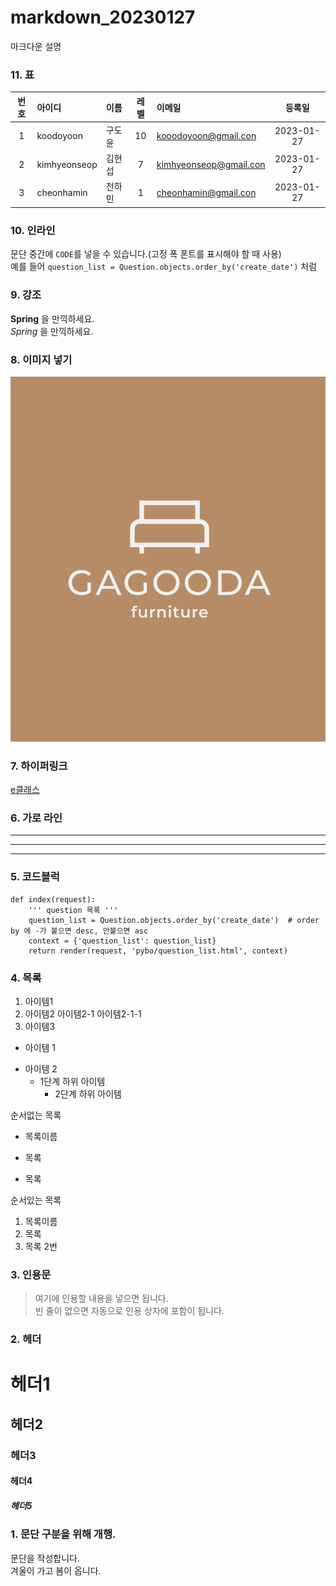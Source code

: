 # markdown_20230127
마크다운 설명

### 11. 표
|번호|아이디|이름|레벨|이메일|등록일|
|:--------:|:--------|:--------|:--------:|:--------|:--------:|
|1|koodoyoon|구도윤|10|kooodoyoon@gmail.con|2023-01-27|
|2|kimhyeonseop|김현섭|7|kimhyeonseop@gmail.con|2023-01-27|
|3|cheonhamin|천하민|1|cheonhamin@gmail.con|2023-01-27|

### 10. 인라인
문단 중간에 `CODE`를 넣을 수 있습니다.(고정 폭 폰트를 표시해야 할 때 사용)\
예를 들어 `question_list = Question.objects.order_by('create_date')` 처럼

### 9. 강조
**Spring** 을 만끽하세요.\
*Spring* 을 만끽하세요.

### 8. 이미지 넣기
![파이참](https://github.com/koodoyoon/markdown_20230127/blob/main/doc/GAGOODA.png "파이참 툴팁")

### 7. 하이퍼링크
[e클래스](https://cafe.daum.net/pcwk "e클래스의 cafe입니다.")

### 6. 가로 라인
---
***
-------

### 5. 코드블럭
```
def index(request):
    ''' question 목록 '''
    question_list = Question.objects.order_by('create_date')  # order by 에 -가 붙으면 desc, 안붙으면 asc
    context = {'question_list': question_list}
    return render(request, 'pybo/question_list.html', context)
```

### 4. 목록
1. 아이템1
2. 아이템2
        아이템2-1
                아이템2-1-1
4. 아이템3

- 아이템 1
+ 아이템 2
  - 1단계 하위 아이템
    * 2단계 하위 아이템  

순서없는 목록
* 목록이름
- 목록
+ 목록

순서있는 목록
1. 목록이름
2. 목록
3. 목록 2번

### 3. 인용문
> 여기에 인용할 내용을 넣으면 됩니다.\
> 빈 줄이 없으면 자동으로 인용 상자에 포함이 됩니다.

### 2. 헤더
# 헤더1
## 헤더2
### 헤더3
#### 헤더4
##### 헤더5

### 1. 문단 구분을 위해 개행.
문단을 작성합니다.\
겨울이 가고 봄이 옵니다.
